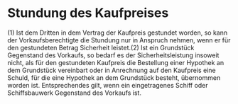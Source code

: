 # Stundung des Kaufpreises

(1) Ist dem Dritten in dem Vertrag der Kaufpreis gestundet worden, so kann der Vorkaufsberechtigte die Stundung nur in Anspruch nehmen, wenn er für den gestundeten Betrag Sicherheit leistet.(2) Ist ein Grundstück Gegenstand des Vorkaufs, so bedarf es der Sicherheitsleistung insoweit nicht, als für den gestundeten Kaufpreis die Bestellung einer Hypothek an dem Grundstück vereinbart oder in Anrechnung auf den Kaufpreis eine Schuld, für die eine Hypothek an dem Grundstück besteht, übernommen worden ist. Entsprechendes gilt, wenn ein eingetragenes Schiff oder Schiffsbauwerk Gegenstand des Vorkaufs ist. 

